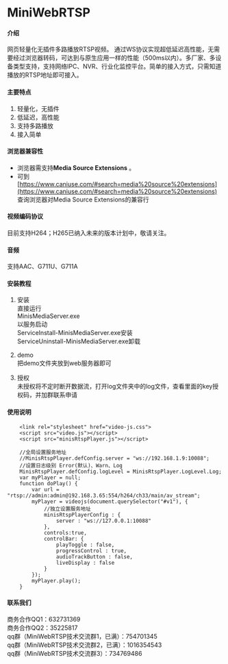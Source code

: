# MiniWebRTSP

#### 介绍
网页轻量化无插件多路播放RTSP视频。
通过WS协议实现超低延迟高性能，无需要经过浏览器转码，可达到与原生应用一样的性能（500ms以内）。多厂家、多设备类型支持，支持网络IPC、NVR、行业化监控平台。简单的接入方式，只需知道播放的RTSP地址即可接入。

#### 主要特点
1.  轻量化，无插件
2.  低延迟，高性能
3.  支持多路播放
4.  接入简单


#### 浏览器兼容性
- 浏览器需支持**Media Source Extensions** 。
- 可到 [https://www.caniuse.com/#search=media%20source%20extensions](https://www.caniuse.com/#search=media%20source%20extensions) 查询浏览器对Media Source Extensions的兼容行


#### 视频编码协议
目前支持H264；H265已纳入未来的版本计划中，敬请关注。


#### 音频
支持AAC、G711U、G711A


#### 安装教程

1.  安装<br/>
直接运行<br/>
MinisMediaServer.exe<br/>
以服务启动<br/>
ServiceInstall-MinisMediaServer.exe安装<br/>
ServiceUninstall-MinisMediaServer.exe卸载<br/>

2.  demo<br/>
把demo文件夹放到web服务器即可 

3.  授权<br/>
未授权将不定时断开数据流，打开log文件夹中的log文件，查看里面的key授权码，并加群联系申请

#### 使用说明
		<link rel="stylesheet" href="video-js.css">
		<script src="video.js"></script>
		<script src="minisRtspPlayer.js"></script>
		
    	//全局设置服务地址
    	//MinisRtspPlayer.defConfig.server = "ws://192.168.1.9:10088";
    	//设置日志级别 Error(默认)、Warn、Log
    	MinisRtspPlayer.defConfig.logLevel = MinisRtspPlayer.LogLevel.Log;
    	var myPlayer = null;
    	function doPlay() {
    		var url = "rtsp://admin:admin@192.168.3.65:554/h264/ch33/main/av_stream";
    		myPlayer = videojs(document.querySelector("#v1"), {
    			//独立设置服务地址
    			minisRtspPlayerConfig : {
    				server : "ws://127.0.0.1:10088"
    			},
    			controls:true, 
    			controlBar: {			
    				playToggle : false,
    				progressControl : true,
    				audioTrackButton : false,
    				liveDisplay : false
    			}
    		});
    		myPlayer.play();
    	}

#### 联系我们
商务合作QQ1：632731369<br/>
商务合作QQ2：35225817<br/>
qq群（MiniWebRTSP技术交流群1，已满）：754701345<br/>
qq群（MiniWebRTSP技术交流群2，已满）：1016354543<br/>
qq群（MiniWebRTSP技术交流群3）：734769486<br/>
